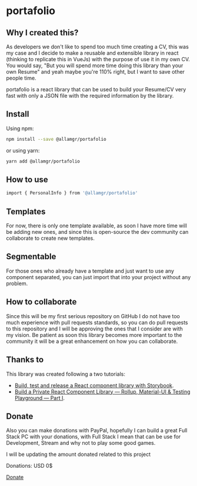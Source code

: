 # portafolio

## Why I created this?

As developers we don't like to spend too much time creating a CV, this was my case and I decide to make a reusable and extensible library in react (thinking to replicate this in VueJs) with the purpose of use it in my own CV. You would say, "But you will spend more time doing this library than your own Resume" and yeah maybe you're 110% right, but I want to save other people time.

portafolio is a react library that can be used to build your Resume/CV very fast with only a JSON file with the required information by the library.

## Install

Using npm:

```sh
npm install --save @allamgr/portafolio
```

or using yarn:

```sh
yarn add @allamgr/portafolio
```

## How to use

```sh
import { PersonalInfo } from '@allamgr/portafolio'
```

## Templates

For now, there is only one template available, as soon I have more time will be adding new ones, and since this is open-source the dev community can collaborate to create new templates.

## Segmentable

For those ones who already have a template and just want to use any component separated, you can just import that into your project without any problem.

## How to collaborate

Since this will be my first serious repository on GitHub I do not have too much experience with pull requests standards, so you can do pull requests to this repository and I will be approving the ones that I consider are with my vision. Be patient as soon this library becomes more important to the community it will be a great enhancement on how you can collaborate.

## Thanks to

This library was created following a two tutorials:

- [Build, test and release a React component library with Storybook][tutorial2].
- [Build a Private React Component Library — Rollup, Material-UI & Testing Playground — Part I][tutorial1].

## Donate

Also you can make donations with PayPal, hopefully I can build a great Full Stack PC with your donations, with Full Stack I mean that can be use for Development, Stream and why not to play some good games.

I will be updating the amount donated related to this project

Donations: USD 0$

[Donate][paypal]

[tutorial1]: https://hinammehra.medium.com/build-a-private-react-component-library-cra-rollup-material-ui-github-package-registry-1e14da93e790
[tutorial2]: https://dev.to/denniskortsch/build-test-and-release-a-react-component-library-with-storybook-13d6
[paypal]: https://www.paypal.com/donate?hosted_button_id=6L2N6Z8PA686E
